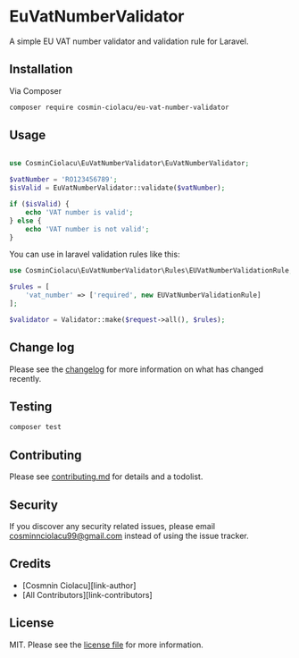 # EuVatNumberValidator

A simple EU VAT number validator and validation rule for Laravel.

## Installation

Via Composer

```bash
composer require cosmin-ciolacu/eu-vat-number-validator
```

## Usage

```php

use CosminCiolacu\EuVatNumberValidator\EuVatNumberValidator;

$vatNumber = 'RO123456789';
$isValid = EuVatNumberValidator::validate($vatNumber);

if ($isValid) {
    echo 'VAT number is valid';
} else {
    echo 'VAT number is not valid';
}
```

You can use in laravel validation rules like this:

```php
use CosminCiolacu\EuVatNumberValidator\Rules\EUVatNumberValidationRule;

$rules = [
    'vat_number' => ['required', new EUVatNumberValidationRule]
];

$validator = Validator::make($request->all(), $rules);
```

## Change log

Please see the [changelog](changelog.md) for more information on what has changed recently.

## Testing

```bash
composer test
```

## Contributing

Please see [contributing.md](contributing.md) for details and a todolist.

## Security

If you discover any security related issues, please email cosminnciolacu99@gmail.com instead of using the issue tracker.

## Credits

- [Cosmnin Ciolacu][link-author]
- [All Contributors][link-contributors]

## License

MIT. Please see the [license file](license.md) for more information.

